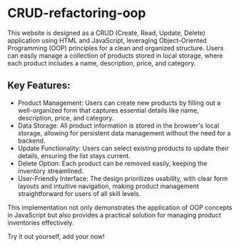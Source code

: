 # CRUD-refactoring-oop
This website is designed as a CRUD (Create, Read, Update, Delete) application using HTML and JavaScript, leveraging Object-Oriented Programming (OOP) principles for a clean and organized structure. Users can easily manage a collection of products stored in local storage, where each product includes a name, description, price, and category.

## Key Features:
* Product Management: Users can create new products by filling out a well-organized form that captures essential details like name, description, price, and category.
* Data Storage: All product information is stored in the browser's local storage, allowing for persistent data management without the need for a backend.
* Update Functionality: Users can select existing products to update their details, ensuring the list stays current.
* Delete Option: Each product can be removed easily, keeping the inventory streamlined.
* User-Friendly Interface: The design prioritizes usability, with clear form layouts and intuitive navigation, making product management straightforward for users of all skill levels.

This implementation not only demonstrates the application of OOP concepts in JavaScript but also provides a practical solution for managing product inventories effectively.

Try it out yourself, add your now!
